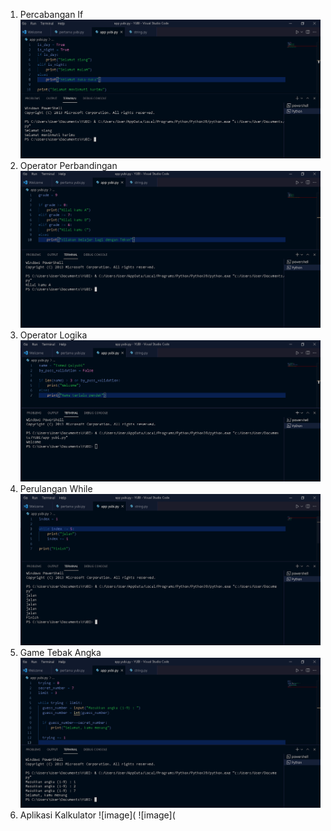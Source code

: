 1. Percabangan If
![image](https://github.com/IsmedQalyubi/3.Python-3/blob/main/percabangan%20if.PNG) 
2. Operator Perbandingan
![image](https://github.com/IsmedQalyubi/3.Python-3/blob/main/operator%20perbandingan.PNG) 
3. Operator Logika
![image](https://github.com/IsmedQalyubi/3.Python-3/blob/main/operator%20logika.PNG) 
4. Perulangan While
![image](https://github.com/IsmedQalyubi/3.Python-3/blob/main/perulangan%20while.PNG) 
5. Game Tebak Angka
![image](https://github.com/IsmedQalyubi/3.Python-3/blob/main/game%20tebak%20angka.PNG) 
6. Aplikasi Kalkulator
![image](
![image](
